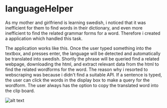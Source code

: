 # languageHelper
As my mother and girlfriend is learning swedish, i noticed that it was inefficient for them to find words in their dictionary, 
and even more inefficient to find the related grammar forms for a word. Therefore i created a application which handled this task.

The application works like this. Once the user typed something into the textbox, and presses enter, the language will be detected and automatically 
be translated into swedish. Shortly the phrase will be queried find a related webpage, downloading the html, and extract relevant  data from the html to find the related wordforms for the word. The reason why i resorted to webscraping  was because i didn't find a suitable API. If a sentence is typed, the user can click the words in the display box to make a query for the wordform. The user always has the option to copy the translated word into the clip board.




![alt text](https://preview.redd.it/tn7k2x6mc3651.png?width=608&format=png&auto=webp&s=4f8eb1a9571f1476e6b9af6df73362886d7185ae)
